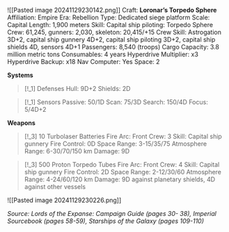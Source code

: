 ![[Pasted image 20241129230142.png]]
Craft: **Loronar’s Torpedo Sphere**
Affiliation: Empire
Era: Rebellion
Type: Dedicated siege platform
Scale: Capital
Length: 1,900 meters
Skill: Capital ship piloting: Torpedo Sphere
Crew: 61,245, gunners: 2,030, skeleton: 20,415/+15
Crew Skill: Astrogation 3D+2, capital ship gunnery 4D+2, capital ship piloting 3D+2, capital ship shields 4D, sensors 4D+1
Passengers: 8,540 (troops)
Cargo Capacity: 3.8 million metric tons
Consumables: 4 years
Hyperdrive Multiplier: x3
Hyperdrive Backup: x18
Nav Computer: Yes
Space: 2

**Systems**
> [!_1] Defenses
> Hull: 9D+2
> Shields: 2D

> [!_1] Sensors
> Passive: 50/1D
> Scan: 75/3D
> Search: 150/4D
> Focus: 5/4D+2

**Weapons**
> [!_3] 10 Turbolaser Batteries
> Fire Arc: Front
> Crew: 3
> Skill: Capital ship gunnery
> Fire Control: 0D
> Space Range: 3-15/35/75
> Atmosphere Range: 6-30/70/150 km
> Damage: 9D

> [!_3] 500 Proton Torpedo Tubes
> Fire Arc: Front
> Crew: 4
> Skill: Capital ship gunnery
> Fire Control: 2D
> Space Range: 2-12/30/60
> Atmosphere Range: 4-24/60/120 km
> Damage: 9D against planetary shields, 4D against other
> vessels

![[Pasted image 20241129230226.png]]


*Source: Lords of the Expanse: Campaign Guide (pages 30- 38), Imperial Sourcebook (pages 58-59), Starships of the Galaxy (pages 109-110)* 
